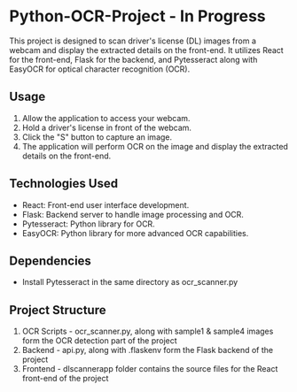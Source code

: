 # Python-OCR-Project - In Progress

This project is designed to scan driver's license (DL) images from a webcam and display the extracted details on the front-end. It utilizes React for the front-end, Flask for the backend, and Pytesseract along with EasyOCR for optical character recognition (OCR).

## Usage
1) Allow the application to access your webcam.
2) Hold a driver's license in front of the webcam.
3) Click the "S" button to capture an image.
4) The application will perform OCR on the image and display the extracted details on the front-end.

## Technologies Used
- React: Front-end user interface development.
- Flask: Backend server to handle image processing and OCR.
- Pytesseract: Python library for OCR.
- EasyOCR: Python library for more advanced OCR capabilities.

## Dependencies
- Install Pytesseract in the same directory as ocr_scanner.py

## Project Structure
1) OCR Scripts - ocr_scanner.py, along with sample1 & sample4 images form the OCR detection part of the project
2) Backend - api.py, along with .flaskenv form the Flask backend of the project
3) Frontend - dlscannerapp folder contains the source files for the React front-end of the project
